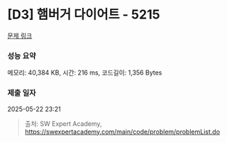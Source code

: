 # [D3] 햄버거 다이어트 - 5215 

[문제 링크](https://swexpertacademy.com/main/code/problem/problemDetail.do?contestProbId=AWT-lPB6dHUDFAVT) 

### 성능 요약

메모리: 40,384 KB, 시간: 216 ms, 코드길이: 1,356 Bytes

### 제출 일자

2025-05-22 23:21



> 출처: SW Expert Academy, https://swexpertacademy.com/main/code/problem/problemList.do